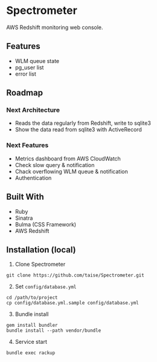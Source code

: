 # Spectrometer

AWS Redshift monitoring web console.

## Features

* WLM queue state
* pg_user list
* error list


## Roadmap

### Next Architecture

* Reads the data regularly from Redshift, write to sqlite3
* Show the data read from sqlite3 with ActiveRecord


### Next Features

* Metrics dashboard from AWS CloudWatch
* Check slow query & notification
* Chack overflowing WLM queue & notification
* Authentication


## Built With

* Ruby
* Sinatra
* Bulma (CSS Framework)
* AWS Redshift


## Installation (local)

1. Clone Spectrometer

```
git clone https://github.com/taise/Spectrometer.git
```

2. Set `config/database.yml`

```
cd /path/to/project
cp config/database.yml.sample config/database.yml
```

3. Bundle install

```
gem install bundler
bundle install --path vendor/bundle
```

4. Service start

```
bundle exec rackup
```


